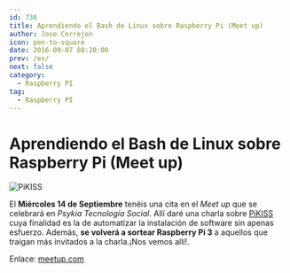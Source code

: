 ```yaml
---
id: 736
title: Aprendiendo el Bash de Linux sobre Raspberry Pi (Meet up)
author: Jose Cerrejon
icon: pen-to-square
date: 2016-09-07 08:20:00
prev: /es/
next: false
category:
  - Raspberry PI
tag:
  - Raspberry PI
---
```


# Aprendiendo el Bash de Linux sobre Raspberry Pi (Meet up)

![PiKISS](/images/pikiss_400px_nobg.png)

El **Miércoles 14 de Septiembre** tenéis una cita en el *Meet up* que se celebrará en *Psykia Tecnología Social*. Allí daré una charla sobre [PiKISS](https://github.com/jmcerrejon/PiKISS) cuya finalidad es la de automatizar la instalación de software sin apenas esfuerzo. Además, **se volverá a sortear Raspberry Pi 3** a aquellos que traigan más invitados a la charla.¡Nos vemos allí!.

Enlace: [meetup.com](http://www.meetup.com/RaspberryPi-Hackers-Spain/events/233912821/#)